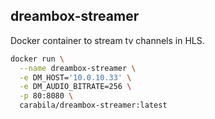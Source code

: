 ## dreambox-streamer

Docker container to stream tv channels in HLS.

```sh
docker run \
  --name dreambox-streamer \
  -e DM_HOST='10.0.10.33' \
  -e DM_AUDIO_BITRATE=256 \
  -p 80:8080 \
  carabila/dreambox-streamer:latest
```
